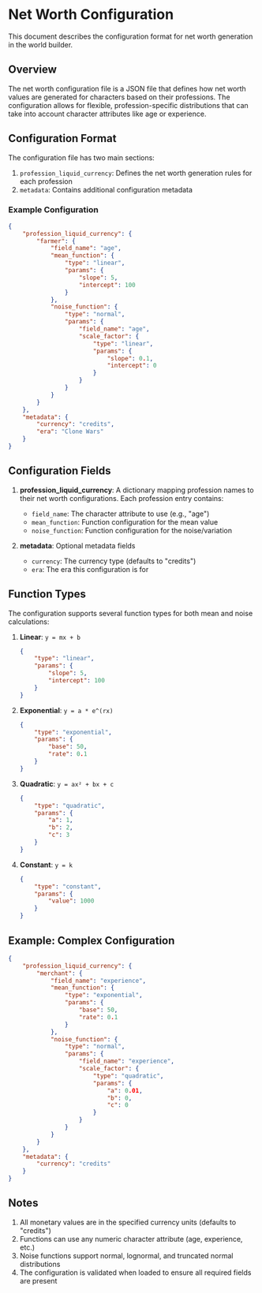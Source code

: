 # Net Worth Configuration

This document describes the configuration format for net worth generation in the world builder.

## Overview

The net worth configuration file is a JSON file that defines how net worth values are generated for characters based on their professions. The configuration allows for flexible, profession-specific distributions that can take into account character attributes like age or experience.

## Configuration Format

The configuration file has two main sections:

1. `profession_liquid_currency`: Defines the net worth generation rules for each profession
2. `metadata`: Contains additional configuration metadata

### Example Configuration

```json
{
    "profession_liquid_currency": {
        "farmer": {
            "field_name": "age",
            "mean_function": {
                "type": "linear",
                "params": {
                    "slope": 5,
                    "intercept": 100
                }
            },
            "noise_function": {
                "type": "normal",
                "params": {
                    "field_name": "age",
                    "scale_factor": {
                        "type": "linear",
                        "params": {
                            "slope": 0.1,
                            "intercept": 0
                        }
                    }
                }
            }
        }
    },
    "metadata": {
        "currency": "credits",
        "era": "Clone Wars"
    }
}
```

## Configuration Fields

1. **profession_liquid_currency**: A dictionary mapping profession names to their net worth configurations.
   Each profession entry contains:
   - `field_name`: The character attribute to use (e.g., "age")
   - `mean_function`: Function configuration for the mean value
   - `noise_function`: Function configuration for the noise/variation

2. **metadata**: Optional metadata fields
   - `currency`: The currency type (defaults to "credits")
   - `era`: The era this configuration is for

## Function Types

The configuration supports several function types for both mean and noise calculations:

1. **Linear**: `y = mx + b`
   ```json
   {
       "type": "linear",
       "params": {
           "slope": 5,
           "intercept": 100
       }
   }
   ```

2. **Exponential**: `y = a * e^(rx)`
   ```json
   {
       "type": "exponential",
       "params": {
           "base": 50,
           "rate": 0.1
       }
   }
   ```

3. **Quadratic**: `y = ax² + bx + c`
   ```json
   {
       "type": "quadratic",
       "params": {
           "a": 1,
           "b": 2,
           "c": 3
       }
   }
   ```

4. **Constant**: `y = k`
   ```json
   {
       "type": "constant",
       "params": {
           "value": 1000
       }
   }
   ```

## Example: Complex Configuration

```json
{
    "profession_liquid_currency": {
        "merchant": {
            "field_name": "experience",
            "mean_function": {
                "type": "exponential",
                "params": {
                    "base": 50,
                    "rate": 0.1
                }
            },
            "noise_function": {
                "type": "normal",
                "params": {
                    "field_name": "experience",
                    "scale_factor": {
                        "type": "quadratic",
                        "params": {
                            "a": 0.01,
                            "b": 0,
                            "c": 0
                        }
                    }
                }
            }
        }
    },
    "metadata": {
        "currency": "credits"
    }
}
```

## Notes

1. All monetary values are in the specified currency units (defaults to "credits")
2. Functions can use any numeric character attribute (age, experience, etc.)
3. Noise functions support normal, lognormal, and truncated normal distributions
4. The configuration is validated when loaded to ensure all required fields are present 